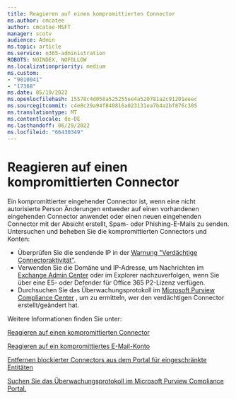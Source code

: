 ```yaml
---
title: Reagieren auf einen kompromittierten Connector
ms.author: cmcatee
author: cmcatee-MSFT
manager: scotv
audience: Admin
ms.topic: article
ms.service: o365-administration
ROBOTS: NOINDEX, NOFOLLOW
ms.localizationpriority: medium
ms.custom:
- "9010041"
- "17368"
ms.date: 05/19/2022
ms.openlocfilehash: 15578c4d058a525255ee4a520781a2c91201eeec
ms.sourcegitcommit: c4e8c29a94f840816a023131ea7b4a2bf876c305
ms.translationtype: MT
ms.contentlocale: de-DE
ms.lasthandoff: 06/29/2022
ms.locfileid: "66430349"
---
```

# <a name="respond-to-a-compromised-connector"></a>Reagieren auf einen kompromittierten Connector

Ein kompromittierter eingehender Connector ist, wenn eine nicht autorisierte Person Änderungen entweder auf einen vorhandenen eingehenden Connector anwendet oder einen neuen eingehenden Connector mit der Absicht erstellt, Spam- oder Phishing-E-Mails zu senden. Untersuchen und beheben Sie die kompromittierten Connectors und Konten:

- Überprüfen Sie die sendende IP in der [Warnung "Verdächtige Connectoraktivität"](https://security.microsoft.com/alerts).
- Verwenden Sie die Domäne und IP-Adresse, um Nachrichten im [Exchange Admin Center](https://admin.exchange.microsoft.com/#/messagetrace) oder im Explorer nachzuverfolgen, wenn Sie über eine E5- oder Defender für Office 365 P2-Lizenz verfügen.
- Durchsuchen Sie das Überwachungsprotokoll im [Microsoft Purview Compliance Center](https://compliance.microsoft.com/audit) , um zu ermitteln, wer den verdächtigen Connector erstellt/geändert hat.

Weitere Informationen finden Sie unter:

[Reagieren auf einen kompromittierten Connector](https://docs.microsoft.com/microsoft-365/security/office-365-security/respond-compromised-connector)

[Reagieren auf ein kompromittiertes E-Mail-Konto](https://docs.microsoft.com/microsoft-365/security/office-365-security/responding-to-a-compromised-email-account)

[Entfernen blockierter Connectors aus dem Portal für eingeschränkte Entitäten](https://docs.microsoft.com/microsoft-365/security/office-365-security/remove-blocked-connectors)

[Suchen Sie das Überwachungsprotokoll im Microsoft Purview Compliance Portal.](https://docs.microsoft.com/microsoft-365/compliance/search-the-audit-log-in-security-and-compliance)